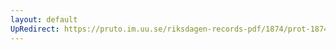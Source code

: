 ```yaml
---
layout: default
UpRedirect: https://pruto.im.uu.se/riksdagen-records-pdf/1874/prot-1874--fk--326/prot-1874--fk--326_061.pdf
---
```

